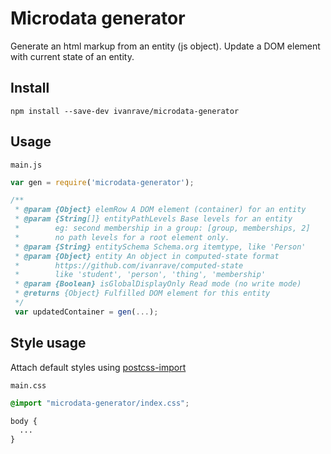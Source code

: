 Microdata generator
===

Generate an html markup from an entity (js object).
Update a DOM element with current state of an entity.


Install
---

```npm install --save-dev ivanrave/microdata-generator```


Usage
---

`main.js`

```js
var gen = require('microdata-generator');

/**
 * @param {Object} elemRow A DOM element (container) for an entity
 * @param {String[]} entityPathLevels Base levels for an entity
 *        eg: second membership in a group: [group, memberships, 2]
 *        no path levels for a root element only.
 * @param {String} entitySchema Schema.org itemtype, like 'Person'
 * @param {Object} entity An object in computed-state format
 *        https://github.com/ivanrave/computed-state
 *        like 'student', 'person', 'thing', 'membership'
 * @param {Boolean} isGlobalDisplayOnly Read mode (no write mode)
 * @returns {Object} Fulfilled DOM element for this entity
 */
 var updatedContainer = gen(...);
```

Style usage
---

Attach default styles using [postcss-import](https://github.com/postcss/postcss-import)

`main.css`

```css
@import "microdata-generator/index.css";

body {
  ...
}
```